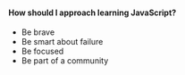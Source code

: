 #### How should I approach learning JavaScript?

* Be brave
* Be smart about failure
* Be focused
* Be part of a community
